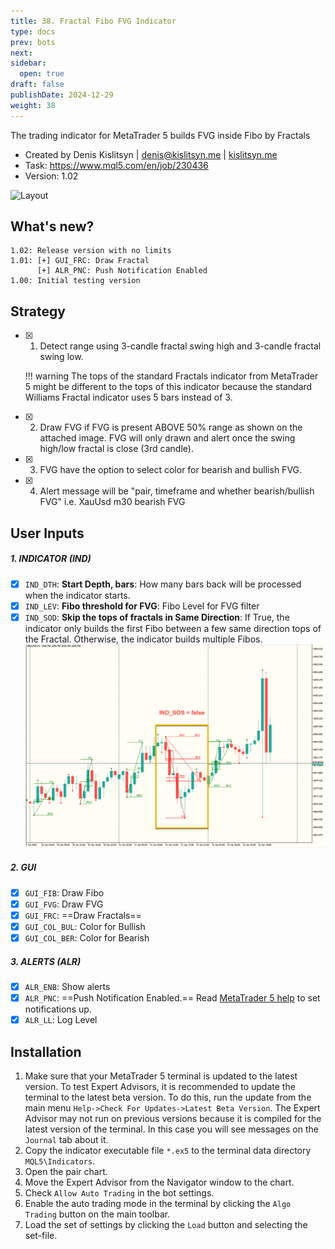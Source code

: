 ```yaml
---
title: 38. Fractal Fibo FVG Indicator
type: docs
prev: bots
next: 
sidebar:
  open: true
draft: false
publishDate: 2024-12-29
weight: 38
---
```

The trading indicator for MetaTrader 5 builds FVG inside Fibo by Fractals

* Created by Denis Kislitsyn | denis@kislitsyn.me | [kislitsyn.me](https://kislitsyn.me/personal/algo)
* Task: https://www.mql5.com/en/job/230436
* Version: 1.02

![Layout](UM001.%20Layou.gif)

## What's new?
```
1.02: Release version with no limits
1.01: [+] GUI_FRC: Draw Fractal
      [+] ALR_PNC: Push Notification Enabled
1.00: Initial testing version
```

## Strategy

- [x] 1. Detect range using 3-candle fractal swing high and 3-candle fractal swing low.

    !!! warning
        The tops of the standard Fractals indicator from MetaTrader 5 might be different to the tops of this indicator because the standard Williams Fractal indicator uses 5 bars instead of 3.

- [x] 2. Draw FVG if FVG is present ABOVE 50% range as shown on the attached image. FVG will only drawn and alert once the swing high/low fractal is close (3rd candle).
- [x] 3. FVG have the option to select color for bearish and bullish FVG.
- [x] 4. Alert message will be "pair, timeframe and whether bearish/bullish FVG" i.e. XauUsd m30 bearish FVG

## User Inputs

##### 1. INDICATOR (IND)
- [x] `IND_DTH`: **Start Depth, bars**: How many bars back will be processed when the indicator starts.
- [x] `IND_LEV`: **Fibo threshold for FVG**: Fibo Level for FVG filter
- [x] `IND_SOD`: **Skip the tops of fractals in Same Direction**: If True, the indicator only builds the first Fibo between a few  same direction tops of the Fractal.  Otherwise, the indicator builds multiple Fibos.
![IND_SOD](UM002.%20IND_SOD.png)

##### 2. GUI
- [x] `GUI_FIB`: Draw Fibo
- [x] `GUI_FVG`: Draw FVG
- [x] `GUI_FRC`: ==Draw Fractals==
- [x] `GUI_COL_BUL`: Color for Bullish
- [x] `GUI_COL_BER`: Color for Bearish

##### 3. ALERTS (ALR)
- [x] `ALR_ENB`: Show alerts
- [x] `ALR_PNC`: ==Push Notification Enabled.== Read [MetaTrader 5 help](https://www.metatrader5.com/en/mobile-trading/iphone/help/settings_messages#my_id) to set notifications up.
- [x] `ALR_LL`: Log Level

## Installation
1. Make sure that your MetaTrader 5 terminal is updated to the latest version. To test Expert Advisors, it is recommended to update the terminal to the latest beta version. To do this, run the update from the main menu `Help->Check For Updates->Latest Beta Version`. The Expert Advisor may not run on previous versions because it is compiled for the latest version of the terminal. In this case you will see messages on the `Journal` tab about it.
2. Copy the indicator executable file `*.ex5` to the terminal data directory `MQL5\Indicators`.
3. Open the pair chart.
4. Move the Expert Advisor from the Navigator window to the chart.
5. Check `Allow Auto Trading` in the bot settings.
6. Enable the auto trading mode in the terminal by clicking the `Algo Trading` button on the main toolbar.
7. Load the set of settings by clicking the `Load` button and selecting the set-file.

